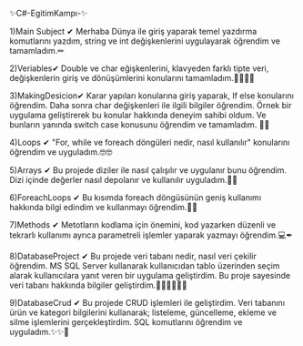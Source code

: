 ✨C#-EgitimKampı-✨ 


1)Main Subject ✔
Merhaba Dünya ile giriş yaparak temel yazdırma komutlarını yazdım, string ve int değişkenlerini uygulayarak öğrendim ve tamamladım.✏

2)Veriables✔ 
Double ve char eğişkenlerini, klavyeden farklı tipte veri, değişkenlerin giriş ve dönüşümlerini konularını tamamladım.✍🏻✍🏻

3)MakingDesicion✔ 
Karar yapıları konularına giriş yaparak, If else konularını öğrendim. Daha sonra char değişkenleri ile ilgili bilgiler öğrendim. Örnek bir uygulama geliştirerek bu konular hakkında deneyim sahibi oldum. Ve bunların yanında switch case konusunu öğrendim ve tamamladım. 🌟🌟

4)Loops ✔ 
"For, while ve foreach döngüleri nedir, nasıl kullanılır" konularını öğrendim ve uyguladım.🤓🤓

5)Arrays ✔ 
Bu projede diziler ile nasıl çalışılır ve uygulanır bunu öğrendim. Dizi içinde değerler nasıl depolanır ve kullanılır uyguladım.👾👾

6)ForeachLoops ✔ 
Bu kısımda foreach döngüsünün geniş kullanımı hakkında bilgi edindim ve kullanmayı öğrendim.🧠🧠

7)Methods ✔
Metotların kodlama için önemini, kod yazarken düzenli ve tekrarlı kullanımı ayrıca parametreli işlemler yaparak yazmayı öğrendim.💻✒

8)DatabaseProject ✔ 
Bu projede veri tabanı nedir, nasıl veri çekilir öğrendim. MS SQL Server kullanarak kullanıcıdan tablo üzerinden seçim alarak kullanıcılara yanıt veren bir uygulama geliştirdim. Bu proje sayesinde veri tabanı hakkında bilgiler geliştirdim.👩🏻‍💻👩🏻‍💻

9)DatabaseCrud ✔
Bu projede CRUD işlemleri ile geliştirdim. Veri tabanını ürün ve kategori bilgilerini kullanarak; listeleme, güncelleme, ekleme ve silme işlemlerini gerçekleştirdim. SQL komutlarını öğrendim ve uyguladım.✨✨🎉

